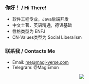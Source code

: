 <!--
**MagiDrag0n/MagiDrag0n** is a ✨ _special_ ✨ repository because its `README.md` (this file) appears on your GitHub profile.

Here are some ideas to get you started:

- 🔭 I’m currently working on ...
- 🌱 I’m currently learning ...
- 👯 I’m looking to collaborate on ...
- 🤔 I’m looking for help with ...
- 💬 Ask me about ...
- 📫 How to reach me: ...
- 😄 Pronouns: ...
- ⚡ Fun fact: ...
-->

### 你好！  /  Hi There! 
- 软件工程专业，Java后端开发
- 中文土著、英语精通，德语基础
- 性格类型为 ENFJ
- CN-Values类型为 Social Liberalism

<!-- <div align="center">
<img src="https://github-readme-streak-stats.herokuapp.com/?user=MagiDrag0n" /> 
<img src="https://github-readme-stats.vercel.app/api/top-langs/?username=MagiDrag0n" /> 
</div>
 -->

### 联系我  /  Contacts Me
- Email: me@magi-verse.com
- Telegram: @MagiEmon

<div align="center">
<img src="https://visitor-badge.glitch.me/badge?page_id=MagiDrag0n" />
</div>




